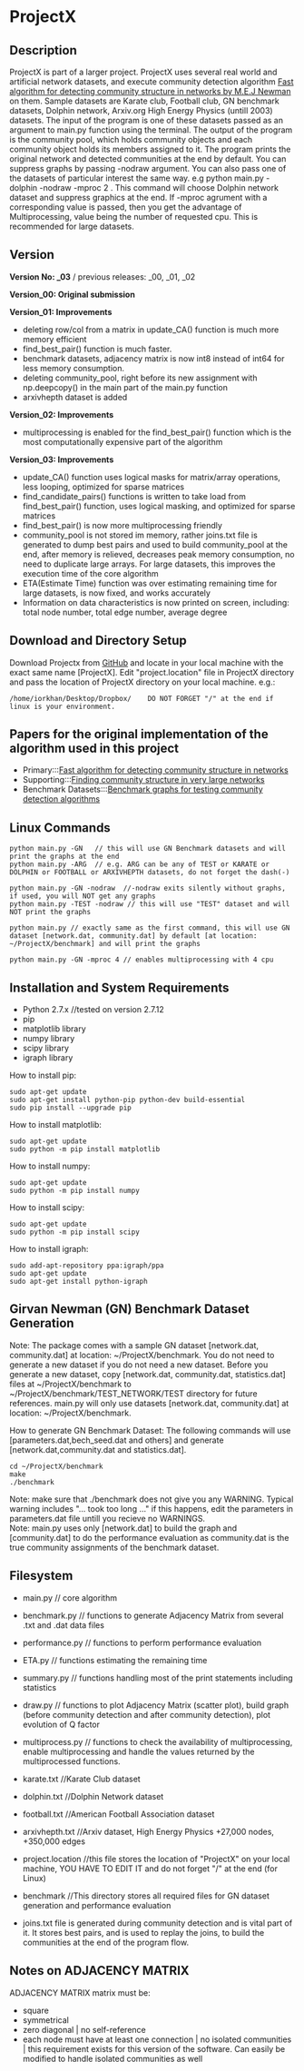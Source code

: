 # ProjectX
## Description 
ProjectX is part of a larger project. ProjectX uses several real world and artificial network datasets, and execute community detection algorithm 
[Fast algorithm for detecting community structure in networks by M.E.J Newman](https://arxiv.org/pdf/cond-mat/0309508.pdf) on them.
Sample datasets are Karate club, Football club, GN benchmark datasets, Dolphin network, Arxiv.org High Energy Physics (untill 2003) datasets.
The input of the program is one of these datasets passed as an argument to main.py function using the terminal. 
The output of the program is the community pool, which holds community objects and each community object holds its members assigned to it.
The program prints the original network and detected communities at the end by default. You can suppress graphs by passing -nodraw argument.
You can also pass one of the datasets of particular interest the same way. e.g python main.py -dolphin -nodraw -mproc 2 .
This command will choose Dolphin network dataset and suppress graphics at the end. If -mproc agrument with a corresponding value is passed, 
then you get the advantage of Multiprocessing, value being the number of requested cpu. This is recommended for large datasets.  
## Version
**Version No: _03**   /  previous releases: _00, _01, _02

**Version_00: Original submission**

**Version_01: Improvements**
* deleting row/col from a matrix in update_CA() function is much more memory efficient
* find_best_pair() function is much faster.
* benchmark datasets, adjacency matrix is now int8 instead of int64 for less memory consumption.
* deleting community_pool, right before its new assignment with np.deepcopy() in the main part of the main.py function 
* arxivhepth dataset is added

**Version_02: Improvements**
* multiprocessing is enabled for the find_best_pair() function which is the most computationally expensive part of the algorithm

**Version_03: Improvements**
* update_CA() function uses logical masks for matrix/array operations, less looping, optimized for sparse matrices
* find_candidate_pairs() functions is written to take load from find_best_pair() function, uses logical masking, and optimized for sparse matrices
* find_best_pair() is now more multiprocessing friendly
* community_pool is not stored im memory, rather joins.txt file is generated to dump best pairs and used to build community_pool at the end, after memory is relieved, decreases peak memory consumption, no need to duplicate large arrays. For large datasets, this improves the execution time of the core algorithm
* ETA(Estimate Time) function was over estimating remaining time for large datasets, is now fixed, and works accurately
* Information on data characteristics is now printed on screen, including: total node number, total edge number, average degree  

## Download and Directory Setup
Download Projectx from [GitHub](https://github.com/orkhanbaghirli/ProjectX.git) and locate in your local machine with the exact same name [ProjectX].
Edit "project.location" file in ProjectX directory and pass the location of ProjectX directory on your local machine. e.g.: 
```
/home/iorkhan/Desktop/Dropbox/    DO NOT FORGET "/" at the end if linux is your environment.
```
## Papers for the original implementation of the algorithm used in this project
* Primary:::[Fast algorithm for detecting community structure in networks](https://arxiv.org/pdf/cond-mat/0309508.pdf)
* Supporting:::[Finding community structure in very large networks](https://arxiv.org/pdf/cond-mat/0408187.pdf)
* Benchmark Datasets:::[Benchmark graphs for testing community detection algorithms](https://arxiv.org/pdf/0805.4770.pdf)


## Linux Commands
```
python main.py -GN   // this will use GN Benchmark datasets and will print the graphs at the end 
python main.py -ARG  // e.g. ARG can be any of TEST or KARATE or DOLPHIN or FOOTBALL or ARXIVHEPTH datasets, do not forget the dash(-)

python main.py -GN -nodraw  //-nodraw exits silently without graphs, if used, you will NOT get any graphs
python main.py -TEST -nodraw // this will use "TEST" dataset and will NOT print the graphs 

python main.py // exactly same as the first command, this will use GN dataset [network.dat, community.dat] by default [at location: ~/ProjectX/benchmark] and will print the graphs

python main.py -GN -mproc 4 // enables multiprocessing with 4 cpu

```

## Installation and System Requirements
* Python 2.7.x //tested on version 2.7.12
* pip
* matplotlib library
* numpy library
* scipy library
* igraph library

How to install pip:
```
sudo apt-get update
sudo apt-get install python-pip python-dev build-essential
sudo pip install --upgrade pip
```
How to install matplotlib:
```
sudo apt-get update
sudo python -m pip install matplotlib
```
How to install numpy:
```
sudo apt-get update
sudo python -m pip install numpy
```
How to install scipy:
```
sudo apt-get update
sudo python -m pip install scipy
```
How to install igraph:
```
sudo add-apt-repository ppa:igraph/ppa
sudo apt-get update
sudo apt-get install python-igraph
```

## Girvan Newman (GN) Benchmark Dataset Generation
Note: The package comes with a sample GN dataset [network.dat, community.dat] at location: ~/ProjectX/benchmark.
You do not need to generate a new dataset if you do not need a new dataset.
Before you generate a new dataset, copy [network.dat, community.dat, statistics.dat] files at ~/ProjectX/benchmark to ~/ProjectX/benchmark/TEST_NETWORK/TEST directory for future references.
main.py will only use datasets [network.dat, community.dat] at location: ~/ProjectX/benchmark.

How to generate GN Benchmark Dataset:
The following commands will use [parameters.dat,bech_seed.dat and others] and generate [network.dat,community.dat and statistics.dat].
```
cd ~/ProjectX/benchmark
make
./benchmark

```
Note: make sure that ./benchmark does not give you any WARNING. Typical warning includes "... took too long ..." if this happens, edit the parameters in parameters.dat file untill you recieve no WARNINGS.  
Note: main.py uses only [network.dat] to build the graph and [community.dat] to do the performance evaluation as community.dat is the true community assignments of the benchmark dataset.


## Filesystem

* main.py  // core algorithm 
* benchmark.py // functions to generate Adjacency Matrix from several .txt and .dat data files 
* performance.py // functions to perform performance evaluation
* ETA.py // functions estimating the remaining time
* summary.py // functions handling most of the print statements including statistics 
* draw.py // functions to plot Adjacency Matrix (scatter plot), build graph (before community detection and after community detection), plot evolution of Q factor
* multiprocess.py // functions to check the availability of multiprocessing, enable multiprocessing and handle the values returned by the multiprocessed functions. 

* karate.txt  //Karate Club dataset
* dolphin.txt  //Dolphin Network dataset
* football.txt //American Football Association dataset 
* arxivhepth.txt //Arxiv dataset, High Energy Physics +27,000 nodes, +350,000 edges
* project.location //this file stores the location of "ProjectX" on your local machine, YOU HAVE TO EDIT IT and do not forget "/" at the end (for Linux)
* benchmark //This directory stores all required files for GN dataset generation and performance evaluation
* joins.txt file is generated during community detection and is vital part of it. It stores best pairs, and is used to replay the joins, to build the communities at the end of the program flow. 

## Notes on ADJACENCY MATRIX
ADJACENCY MATRIX matrix must be:
* square 
* symmetrical
* zero diagonal | no self-reference
* each node must have at least one connection | no isolated communities | this requirement exists for this version of the software. Can easily be modified to handle isolated communities as well  

